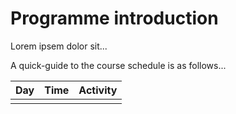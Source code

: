 # Programme introduction

Lorem ipsem dolor sit...

A quick-guide to the course schedule is as follows...

| Day | Time | Activity |
|-----|------|----------|
|     |      |          |
